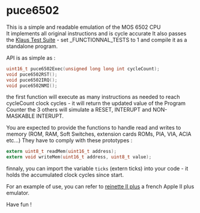 # puce6502

This is a simple and readable emulation of the MOS 6502 CPU\
It implements all original instructions and is cycle accurate
It also passes the [Klaus Test Suite](https://github.com/Klaus2m5/6502_65C02_functional_tests)  - set \_FUNCTIONNAL_TESTS to 1 and compile it as a standalone program.

API is as simple as :

```C
uint16_t puce6502Exec(unsigned long long int cycleCount);
void puce6502RST();
void puce6502IRQ();
void puce6502NMI();
```

the first function will execute as many instructions as needed to reach cycleCount clock cycles - it will return the updated value of the Program Counter
the 3 others will simulate a RESET, INTERUPT and NON-MASKABLE INTERUPT.

You are expected to provide the functions to handle read and writes to memory (ROM, RAM, Soft Switches, extension cards ROMs, PIA, VIA, ACIA etc...)
They have to comply with these prototypes :

```C
extern uint8_t readMem(uint16_t address);
extern void writeMem(uint16_t address, uint8_t value);
```

finnaly, you can import the variable `ticks` (extern ticks) into your code - it holds the accumulated clock cycles since start.

For an example of use, you can refer to [reinette II plus](https://github.com/ArthurFerreira2/reinette-II-plus) a french Apple II plus emulator.

Have fun !
